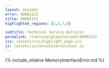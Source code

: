 ```yaml
---
layout: minimal
error: 808011C5
title: 808011C5
highlighted_regions: [1,3,7,8]

subtitle: Technical Service Bulletin
permalink: /tsb/sony/playstation5/808011C5
css: /assets/css/highlight_page.css
js: /assets/js/consoleservicetool.js
---
```


{% include_relative MemoryInterfaceError.md %}

